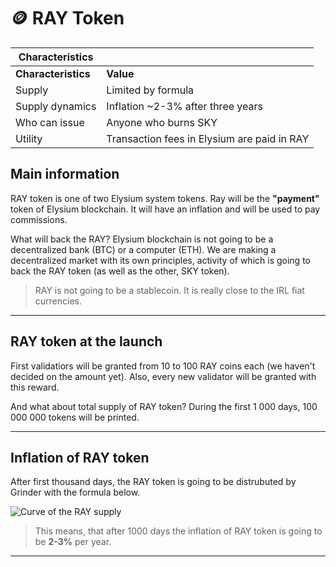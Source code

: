 # 🪙 RAY Token

| Characteristics     |                                             |
| ------------------- | ------------------------------------------- |
| **Characteristics** | **Value**                                   |
| Supply              | Limited by formula                          |
| Supply dynamics     | Inflation \~2-3% after three years          |
| Who can issue       | Anyone who burns SKY                        |
| Utility             | Transaction fees in Elysium are paid in RAY |

## Main information

RAY token is one of two Elysium system tokens. Ray will be the **"payment"** token of Elysium blockchain. It will have an inflation and will be used to pay commissions.

What will back the RAY? Elysium blockchain is not going to be a decentralized bank (BTC) or a computer (ETH). We are making a decentralized market with its own principles, activity of which is going to back the RAY token (as well as the other, SKY token).

> RAY is not going to be a stablecoin. It is really close to the IRL fiat currencies.

***

## RAY token at the launch

First validatiors will be granted from 10 to 100 RAY coins each (we haven't decided on the amount yet). Also, every new validator will be granted with this reward.

And what about total supply of RAY token? During the first 1 000 days, 100 000 000 tokens will be printed.

***

## Inflation of RAY token

After first thousand days, the RAY token is going to be distrubuted by Grinder with the formula below.

![Curve of the RAY supply](https://miro.medium.com/max/1400/1\*BXEz1cKIVJ\_wrAN-xxL5hA.webp)

> This means, that after 1000 days the inflation of RAY token is going to be **2-3%** per year.

***
